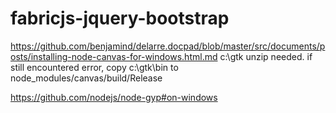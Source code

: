 # fabricjs-jquery-bootstrap

https://github.com/benjamind/delarre.docpad/blob/master/src/documents/posts/installing-node-canvas-for-windows.html.md
c:\gtk unzip needed. if still encountered error, 
copy c:\gtk\bin to node_modules/canvas/build/Release

https://github.com/nodejs/node-gyp#on-windows


